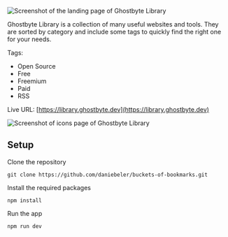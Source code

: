 ![Screenshot of the landing page of Ghostbyte Library](https://github.com/daniebeler/ghostbyte-library/blob/5ecd29cd9bcb91b6acfa86f4bce90b7680e76d67/readme-images/ghostbyte_library_home.png)

Ghostbyte Library is a collection of many useful websites and tools. They are sorted by category and include some tags to quickly find the right one for your needs.

Tags:
- Open Source
- Free
- Freemium
- Paid
- RSS

Live URL: [https://library.ghostbyte.dev](https://library.ghostbyte.dev)

![Screenshot of icons page of Ghostbyte Library](https://github.com/daniebeler/ghostbyte-library/blob/5ecd29cd9bcb91b6acfa86f4bce90b7680e76d67/readme-images/ghostbyte_library_icons.png)

## Setup

Clone the repository

```
git clone https://github.com/daniebeler/buckets-of-bookmarks.git
```

Install the required packages

```
npm install
```

Run the app

```
npm run dev
```
